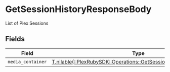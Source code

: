 # GetSessionHistoryResponseBody

List of Plex Sessions


## Fields

| Field                                                                                                                               | Type                                                                                                                                | Required                                                                                                                            | Description                                                                                                                         |
| ----------------------------------------------------------------------------------------------------------------------------------- | ----------------------------------------------------------------------------------------------------------------------------------- | ----------------------------------------------------------------------------------------------------------------------------------- | ----------------------------------------------------------------------------------------------------------------------------------- |
| `media_container`                                                                                                                   | [T.nilable(::PlexRubySDK::Operations::GetSessionHistoryMediaContainer)](../../models/operations/getsessionhistorymediacontainer.md) | :heavy_minus_sign:                                                                                                                  | N/A                                                                                                                                 |